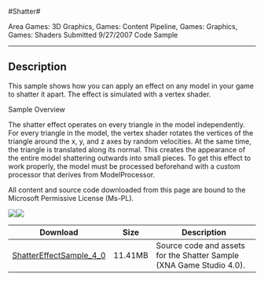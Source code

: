 #Shatter#

Area
Games: 3D Graphics, Games: Content Pipeline, Games: Graphics, Games: Shaders
Submitted
9/27/2007
Code Sample

---

## Description

This sample shows how you can apply an effect on any model in your game to shatter it apart. The effect is simulated with a vertex shader.

Sample Overview

The shatter effect operates on every triangle in the model independently. For every triangle in the model, the vertex shader rotates the vertices of the triangle around the x, y, and z axes by random velocities. At the same time, the triangle is translated along its normal. This creates the appearance of the entire model shattering outwards into small pieces. To get this effect to work properly, the model must be processed beforehand with a custom processor that derives from ModelProcessor.


All content and source code downloaded from this page are bound to the Microsoft Permissive License (Ms-PL).

![](https://github.com/simondarksidej/XNAGameStudio/blob/master/Images/XNA_ShatterEffect_01_small.jpg?raw=true)![](https://github.com/simondarksidej/XNAGameStudio/blob/master/Images/XNA_ShatterEffect_02_small.jpg?raw=true)
	
Download | Size | Description
---|---|---|
[ShatterEffectSample_4_0](https://github.com/simondarksidej/XNAGameStudio/tree/master/Samples/ShatterEffectSample_4_0) | 11.41MB | Source code and assets for the Shatter Sample (XNA Game Studio 4.0). 
